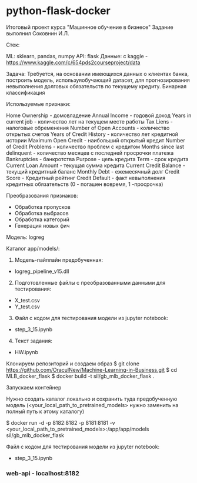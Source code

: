 # python-flask-docker
Итоговый проект курса "Машинное обучение в бизнесе"
Задание выполнил Соковнин И.Л.

Стек:

ML: sklearn, pandas, numpy API: flask Данные: с kaggle - https://www.kaggle.com/c/654pds2courseproject/data

Задача: Требуется, на основании имеющихся данных о клиентах банка, построить модель, используяобучающий датасет, для прогнозирования невыполнения долговых обязательств по текущему кредиту. Бинарная классификация

Используемые признаки:

Home Ownership - домовладение
Annual Income - годовой доход
Years in current job - количество лет на текущем месте работы
Tax Liens - налоговые обременения
Number of Open Accounts - количество открытых счетов
Years of Credit History - количество лет кредитной истории
Maximum Open Credit - наибольший открытый кредит
Number of Credit Problems - количество проблем с кредитом
Months since last delinquent - количество месяцев с последней просрочки платежа
Bankruptcies - банкротства
Purpose - цель кредита
Term - срок кредита
Current Loan Amount - текущая сумма кредита
Current Credit Balance - текущий кредитный баланс
Monthly Debt - ежемесячный долг
Credit Score - Кредитный рейтинг
Credit Default - факт невыполнения кредитных обязательств (0 - погашен вовремя, 1 -просрочка)


Преобразования признаков:
- Обработка пропусков
- Обработка выбрасов
- Обработка категорий
- Генерация новых фич

Модель: logreg

Каталог app/models/:
1. Модель-пайплайн предобученная:
  - logreg_pipeline_v15.dll
2. Подготовленные файлы с преобразованными данными для тестирования:
  - X_test.csv
  - Y_test.csv
3. Файл с кодом для тестирования модели из jupyter notebook:
  - step_3_15.ipynb
4. Текст задания:
  - HW.ipynb

Клонируем репозиторий и создаем образ 
$ git clone https://github.com/OraculNew/Machine-Learning-in-Business.git
$ cd MLB_docker_flask 
$ docker build -t sil/gb_mlb_docker_flask . 


Запускаем контейнер

Нужно создать каталог локально и сохранить туда предобученную модель (<your_local_path_to_pretrained_models> нужно заменить на полный путь к этому каталогу)

$ docker run -d -p 8182:8182 -p 8181:8181 -v <your_local_path_to_pretrained_models>:/app/app/models sil/gb_mlb_docker_flask

Файл с кодом для тестирования модели из jupyter notebook:
  - step_3_15.ipynb

### web-api - localhost:8182
